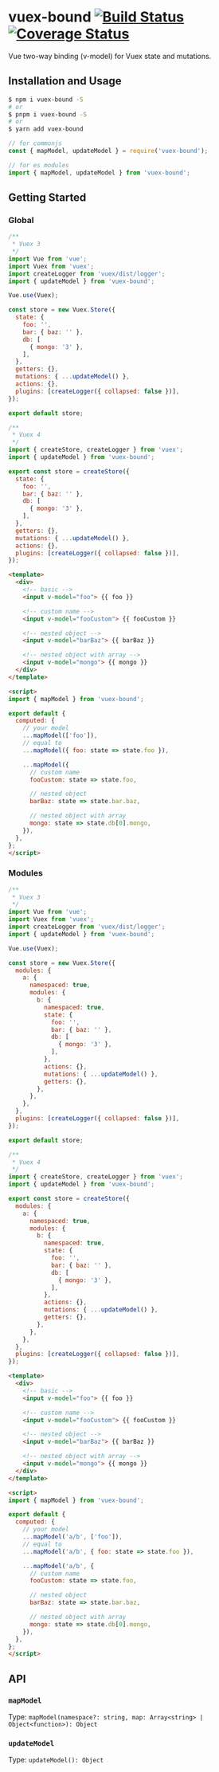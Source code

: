 # vuex-bound [![Build Status](https://travis-ci.org/Vanilla-IceCream/vuex-bound.svg?branch=master)](https://travis-ci.org/Vanilla-IceCream/vuex-bound) [![Coverage Status](https://coveralls.io/repos/github/Vanilla-IceCream/vuex-bound/badge.svg?branch=master)](https://coveralls.io/github/Vanilla-IceCream/vuex-bound?branch=master)

Vue two-way binding (v-model) for Vuex state and mutations.

## Installation and Usage

```bash
$ npm i vuex-bound -S
# or
$ pnpm i vuex-bound -S
# or
$ yarn add vuex-bound
```

```js
// for commonjs
const { mapModel, updateModel } = require('vuex-bound');

// for es modules
import { mapModel, updateModel } from 'vuex-bound';
```

## Getting Started

### Global

```js
/**
 * Vuex 3
 */
import Vue from 'vue';
import Vuex from 'vuex';
import createLogger from 'vuex/dist/logger';
import { updateModel } from 'vuex-bound';

Vue.use(Vuex);

const store = new Vuex.Store({
  state: {
    foo: '',
    bar: { baz: '' },
    db: [
      { mongo: '3' },
    ],
  },
  getters: {},
  mutations: { ...updateModel() },
  actions: {},
  plugins: [createLogger({ collapsed: false })],
});

export default store;

/**
 * Vuex 4
 */
import { createStore, createLogger } from 'vuex';
import { updateModel } from 'vuex-bound';

export const store = createStore({
  state: {
    foo: '',
    bar: { baz: '' },
    db: [
      { mongo: '3' },
    ],
  },
  getters: {},
  mutations: { ...updateModel() },
  actions: {},
  plugins: [createLogger({ collapsed: false })],
});
```

```html
<template>
  <div>
    <!-- basic -->
    <input v-model="foo"> {{ foo }}

    <!-- custom name -->
    <input v-model="fooCustom"> {{ fooCustom }}

    <!-- nested object -->
    <input v-model="barBaz"> {{ barBaz }}

    <!-- nested object with array -->
    <input v-model="mongo"> {{ mongo }}
  </div>
</template>

<script>
import { mapModel } from 'vuex-bound';

export default {
  computed: {
    // your model
    ...mapModel(['foo']),
    // equal to
    ...mapModel({ foo: state => state.foo }),

    ...mapModel({
      // custom name
      fooCustom: state => state.foo,

      // nested object
      barBaz: state => state.bar.baz,

      // nested object with array
      mongo: state => state.db[0].mongo,
    }),
  },
};
</script>
```

### Modules

```js
/**
 * Vuex 3
 */
import Vue from 'vue';
import Vuex from 'vuex';
import createLogger from 'vuex/dist/logger';
import { updateModel } from 'vuex-bound';

Vue.use(Vuex);

const store = new Vuex.Store({
  modules: {
    a: {
      namespaced: true,
      modules: {
        b: {
          namespaced: true,
          state: {
            foo: '',
            bar: { baz: '' },
            db: [
              { mongo: '3' },
            ],
          },
          actions: {},
          mutations: { ...updateModel() },
          getters: {},
        },
      },
    },
  },
  plugins: [createLogger({ collapsed: false })],
});

export default store;

/**
 * Vuex 4
 */
import { createStore, createLogger } from 'vuex';
import { updateModel } from 'vuex-bound';

export const store = createStore({
  modules: {
    a: {
      namespaced: true,
      modules: {
        b: {
          namespaced: true,
          state: {
            foo: '',
            bar: { baz: '' },
            db: [
              { mongo: '3' },
            ],
          },
          actions: {},
          mutations: { ...updateModel() },
          getters: {},
        },
      },
    },
  },
  plugins: [createLogger({ collapsed: false })],
});
```

```html
<template>
  <div>
    <!-- basic -->
    <input v-model="foo"> {{ foo }}

    <!-- custom name -->
    <input v-model="fooCustom"> {{ fooCustom }}

    <!-- nested object -->
    <input v-model="barBaz"> {{ barBaz }}

    <!-- nested object with array -->
    <input v-model="mongo"> {{ mongo }}
  </div>
</template>

<script>
import { mapModel } from 'vuex-bound';

export default {
  computed: {
    // your model
    ...mapModel('a/b', ['foo']),
    // equal to
    ...mapModel('a/b', { foo: state => state.foo }),

    ...mapModel('a/b', {
      // custom name
      fooCustom: state => state.foo,

      // nested object
      barBaz: state => state.bar.baz,

      // nested object with array
      mongo: state => state.db[0].mongo,
    }),
  },
};
</script>
```

## API

### `mapModel`

Type: `mapModel(namespace?: string, map: Array<string> | Object<function>): Object`

### `updateModel`

Type: `updateModel(): Object`
